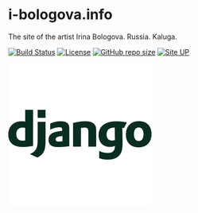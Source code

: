 # i-bologova.info
The site of the artist Irina Bologova. Russia. Kaluga.

[![Build Status](https://img.shields.io/github/workflow/status/VasiliyBologov/i-bologova.info/Deploy)](https://img.shields.io/github/workflow/status/VasiliyBologov/i-bologova.info/Deploy) [![License](https://img.shields.io/github/license/VasiliyBologov/i-bologova.info)](https://img.shields.io/github/license/VasiliyBologov/i-bologova.info) [![GitHub repo size](https://img.shields.io/github/repo-size/VasiliyBologov/i-bologova.info)](https://img.shields.io/github/repo-size/VasiliyBologov/i-bologova.info) [![Site UP](https://img.shields.io/website?url=https%3A%2F%2Fi-bologova.info)](https://img.shields.io/website?url=https%3A%2F%2Fi-bologova.info)



[![Django](https://raw.githubusercontent.com/github/explore/80688e429a7d4ef2fca1e82350fe8e3517d3494d/topics/django/django.png)](https://www.djangoproject.com)
